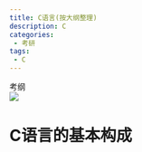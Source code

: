 ```yaml
---
title: C语言(按大纲整理)
description: C
categories:
 - 考研
tags:
 - C
---
```


考纲  
![](http://image.zhchy.info/20191122182655_1Zr3fs_Screenshot.jpeg)

# C语言的基本构成

